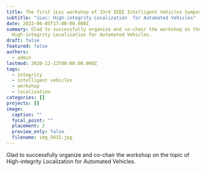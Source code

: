 ```yaml
---
title: The first iLoc workshop of 33rd IEEE Intelligent Vehicles Symposium
subtitle: "iLoc: High-integrity Localization  for Automated Vehicles"
date: 2022-06-05T17:00:00.000Z
summary: Glad to successfully organize and co-chair the workshop on the topic of
  High-integrity Localization for Automated Vehicles.
draft: false
featured: false
authors:
  - admin
lastmod: 2020-12-13T00:00:00.000Z
tags:
  - integrity
  - intelligent vehicles
  - workshop
  - localization
categories: []
projects: []
image:
  caption: ""
  focal_point: ""
  placement: 2
  preview_only: false
  filename: img_9432.jpg
---
```

Glad to successfully organize and co-chair the workshop on the topic of High-integrity Localization for Automated Vehicles.